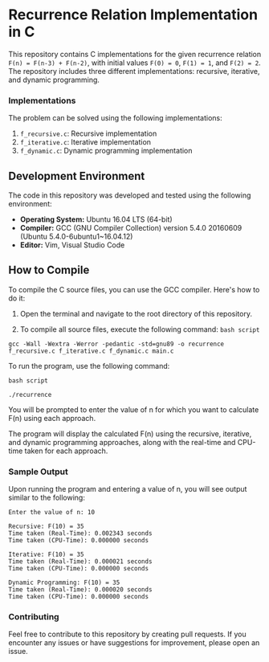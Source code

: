 # Recurrence Relation Implementation in C

This repository contains C implementations for the given recurrence relation `F(n) = F(n-3) + F(n-2)`, with initial values `F(0) = 0`, `F(1) = 1`, and `F(2) = 2`. The repository includes three different implementations: recursive, iterative, and dynamic programming.

### Implementations

The problem can be solved using the following implementations:

1. `f_recursive.c`: Recursive implementation
2. `f_iterative.c`: Iterative implementation
3. `f_dynamic.c`: Dynamic programming implementation

## Development Environment

The code in this repository was developed and tested using the following environment:

- **Operating System:** Ubuntu 16.04 LTS (64-bit)
- **Compiler:** GCC (GNU Compiler Collection) version 5.4.0 20160609 (Ubuntu 5.4.0-6ubuntu1~16.04.12)
- **Editor:** Vim, Visual Studio Code

## How to Compile

To compile the C source files, you can use the GCC compiler. Here's how to do it:

1. Open the terminal and navigate to the root directory of this repository.

2. To compile all source files, execute the following command:
`bash script`
```
gcc -Wall -Wextra -Werror -pedantic -std=gnu89 -o recurrence f_recursive.c f_iterative.c f_dynamic.c main.c
```
To run the program, use the following command:

`bash script`
```
./recurrence
```
You will be prompted to enter the value of n for which you want to calculate F(n) using each approach.

The program will display the calculated F(n) using the recursive, iterative, and dynamic programming approaches, along with the real-time and CPU-time taken for each approach.

### Sample Output

Upon running the program and entering a value of n, you will see output similar to the following:

```
Enter the value of n: 10

Recursive: F(10) = 35
Time taken (Real-Time): 0.002343 seconds
Time taken (CPU-Time): 0.000000 seconds

Iterative: F(10) = 35
Time taken (Real-Time): 0.000021 seconds
Time taken (CPU-Time): 0.000000 seconds

Dynamic Programming: F(10) = 35
Time taken (Real-Time): 0.000020 seconds
Time taken (CPU-Time): 0.000000 seconds
```

### Contributing

Feel free to contribute to this repository by creating pull requests. If you encounter any issues or have suggestions for improvement, please open an issue.